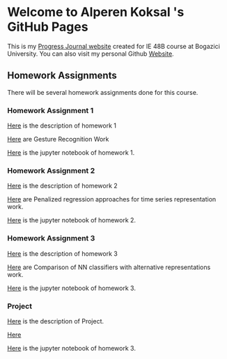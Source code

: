# Welcome to Alperen Koksal 's GitHub Pages

This is my [Progress Journal website](https://bu-ie-48B.github.io/fall21-alperenkoksal/) created for IE 48B course at Bogazici University. You can also visit my personal Github [Website](https://alperenkoksal.github.io/). 

## Homework Assignments

There will be several homework assignments done for this course.

### Homework Assignment 1

[Here](files/IE48b_Fall21_Homework1.pdf) is the description of homework 1

[Here](files/homework1.html)  are Gesture Recognition Work

[Here](files/homework1.ipynb) is the jupyter notebook of homework 1.


### Homework Assignment 2

[Here](files/IE48b_Fall21_Homework2.pdf) is the description of homework 2

[Here](files/homework2.html) are Penalized regression approaches for time series representation work.

[Here](files/homework2.ipynb) is the jupyter notebook of homework 2.


### Homework Assignment 3

[Here](files/IE48b_Fall21_Homework3.pdf) is the description of homework 3

[Here](files/homework3.html) are Comparison of NN classifiers with alternative representations work.

[Here](files/homework3.ipynb) is the jupyter notebook of homework 3.

### Project

[Here](files/IE48B_Fall21_Project.pdf) is the description of Project.

[Here](files/homework3.html)

[Here](files/project.ipynb) is the jupyter notebook of homework 3.